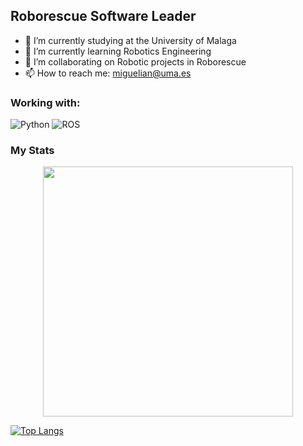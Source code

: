 
<!-- ![Fondo Canal Youtube](https://github.com/MiguelIIan/MiguelIIan/assets/130671876/f4987217-208a-4869-8206-0c945d32b5d2) -->

## Roborescue Software Leader

- 🔭 I’m currently studying at the University of Malaga
- 🌱 I’m currently learning Robotics Engineering 
- 👯 I’m collaborating on Robotic projects in Roborescue
- 📫 How to reach me: miguelian@uma.es


### Working with:
![Python](https://img.shields.io/badge/python-3670A0?style=for-the-badge&logo=python&logoColor=ffdd54)
![ROS](https://img.shields.io/badge/ros-%230A0FF9.svg?style=for-the-badge&logo=ros&logoColor=white)



### My Stats

<div style="text-align: center">
  <img src="https://github-readme-stats.vercel.app/api?username=MiguelIIan&count_private=true&show_icons=true&theme=radical" width="400">
<br />
</div>

[![Top Langs](https://github-readme-stats.vercel.app/api/top-langs/?username=MiguelIIan&layout=donut)](https://github.com/anuraghazra/github-readme-stats)


